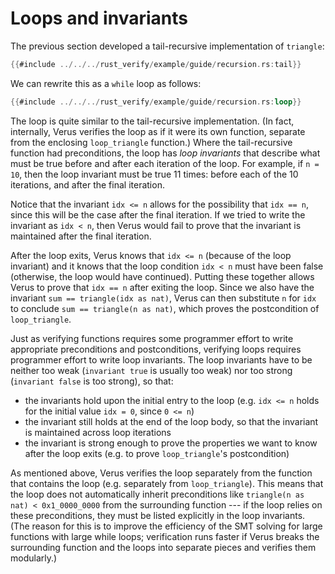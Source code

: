 # Loops and invariants

The previous section developed a tail-recursive implementation of `triangle`:

```rust
{{#include ../../../rust_verify/example/guide/recursion.rs:tail}}
```

We can rewrite this as a `while` loop as follows:

```rust
{{#include ../../../rust_verify/example/guide/recursion.rs:loop}}
```

The loop is quite similar to the tail-recursive implementation.
(In fact, internally, Verus verifies the loop as if it were its own function,
separate from the enclosing `loop_triangle` function.)
Where the tail-recursive function had preconditions,
the loop has *loop invariants* that describe what must
be true before and after each iteration of the loop.
For example, if `n = 10`,
then the loop invariant must be true 11 times:
before each of the 10 iterations,
and after the final iteration.

Notice that the invariant `idx <= n` allows for the possibility that `idx == n`,
since this will be the case after the final iteration.
If we tried to write the invariant as `idx < n`,
then Verus would fail to prove that the invariant is maintained after the final iteration.

After the loop exits,
Verus knows that `idx <= n` (because of the loop invariant)
and it knows that the loop condition `idx < n` must have been false
(otherwise, the loop would have continued).
Putting these together allows Verus to prove that `idx == n` after exiting the loop.
Since we also have the invariant `sum == triangle(idx as nat)`,
Verus can then substitute `n` for `idx` to conclude `sum == triangle(n as nat)`,
which proves the postcondition of `loop_triangle`.

Just as verifying functions requires some programmer effort to write
appropriate preconditions and postconditions,
verifying loops requires programmer effort to write loop invariants.
The loop invariants have to be neither too weak (`invariant true` is usually too weak)
nor too strong (`invariant false` is too strong),
so that:
- the invariants hold upon the initial entry to the loop
  (e.g. `idx <= n` holds for the initial value `idx = 0`, since `0 <= n`)
- the invariant still holds at the end of the loop body,
  so that the invariant is maintained across loop iterations
- the invariant is strong enough to prove the properties we want
  to know after the loop exits (e.g. to prove `loop_triangle`'s postcondition)

As mentioned above,
Verus verifies the loop separately from the function that contains the loop
(e.g. separately from `loop_triangle`).
This means that the loop does not automatically inherit preconditions
like `triangle(n as nat) < 0x1_0000_0000` from the surrounding function ---
if the loop relies on these preconditions,
they must be listed explicitly in the loop invariants.
(The reason for this is to improve the efficiency of the SMT solving
for large functions with large while loops;
verification runs faster if Verus breaks the surrounding function and the loops into separate pieces
and verifies them modularly.)
